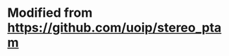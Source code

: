 
# Modified from https://github.com/uoip/stereo_ptam

<!-- # stereo_ptam

This python project is a complete implementation of Stereo PTAM, based on C++ project [lrse/sptam](https://github.com/lrse/sptam) and paper "[S-PTAM: Stereo Parallel Tracking and Mapping](http://webdiis.unizar.es/~jcivera/papers/pire_etal_ras17.pdf) Taihu Pire et al. RAS17", with some modifications.   

> S-PTAM is a Stereo SLAM system able to compute the camera trajectory in real-time. It heavily exploits the parallel nature of the SLAM problem, separating the time-constrained pose estimation from less pressing matters such as map building and refinement tasks. On the other hand, the stereo setting allows to reconstruct a metric 3D map for each frame of stereo images, improving the accuracy of the mapping process with respect to monocular SLAM and avoiding the well-known bootstrapping problem. Also, the real scale of the environment is an essential feature for robots which have to interact with their surrounding workspace.   

S-PTAM system overview (from [S-PTAM paper](http://webdiis.unizar.es/~jcivera/papers/pire_etal_ras17.pdf) page 11):  
![](imgs/sptam_overview.png)

As stated in the [S-PTAM paper](http://webdiis.unizar.es/~jcivera/papers/pire_etal_ras17.pdf) (page 39), S-PTAM's results on KITTI dataset is comparable to stereo version of [ORB-SLAM2](https://github.com/raulmur/ORB_SLAM2), and better than stereo LSD-SLAM. It's very inspiring, I'm trying to reproduce the results.


## Features 
(of this implementation)
* Multithreads Tracking, Mapping, and Loop Closing;
* Covisibility Graph (representing the relation between keyframes, mappoints and measurements);
* Local Bundle Adjustment and Pose Graph Optimization;
* Motion Model (used for pose prediction, then for reliable feature matching);
* Point Clouds and Graph visualization;
* Data loader for datasets [KITTI Odometry](http://www.cvlibs.net/datasets/kitti/eval_odometry.php) and [EuRoC MAV](http://projects.asl.ethz.ch/datasets/doku.php?id=kmavvisualinertialdatasets);
* Reasonable speed: ~50ms per frame on EuRoC, and ~70ms per frame on KITTI.

## Requirements
* Python 3.6+
* numpy
* cv2
* [g2o](https://github.com/uoip/g2opy) <sub>(python binding of C++ library [g2o](https://github.com/RainerKuemmerle/g2o))</sub> for optimization
* [pangolin](https://github.com/uoip/pangolin) <sub>(python binding of C++ library [Pangolin](http://github.com/stevenlovegrove/Pangolin))</sub> for visualization

## Usage
`python sptam.py --dataset kitti --path path/to/your/KITTI_odometry_dataset/sequences/00`  
or  
`python sptam.py --dataset euroc --path path/to/your/EuRoC_MAV_dataset/MH_01_easy`

## Results
Visual results (screenshots from my experiment) on KITTI odometry sequence 00:   
* graph:  
As shown below, all loops have been closed (loop points are marked in black).   
![](imgs/pose_graph.png)   
* point cloud:   
![](imgs/point_cloud.png)


### TODO:
Exhaustive evaluation on datasets. (There seems to be a python package [MichaelGrupp/evo](https://github.com/MichaelGrupp/evo) for odometry/SLAM algorithm evaluation)

## License
This python reimplementation is largely based on [sptam](https://github.com/lrse/sptam), so it's licensed under GPLv3 License. 

## Contact
If you have problems related to the base S-PTAM algorithm, you can contact original authors [lrse](https://github.com/lrse) (robotica@dc.uba.ar), or refer to the related papers:  
[1]  Taihú Pire,Thomas Fischer, Gastón Castro, Pablo De Cristóforis, Javier Civera and Julio Jacobo Berlles.
**S-PTAM: Stereo Parallel Tracking and Mapping**
Robotics and Autonomous Systems, 2017.  

[2] Taihú Pire, Thomas Fischer, Javier Civera, Pablo De Cristóforis and Julio Jacobo Berlles.  
**Stereo Parallel Tracking and Mapping for Robot Localization**  
Proc. of The International Conference on Intelligent Robots and Systems (IROS), Hamburg, Germany, 2015.  


If you have interest in the python implementation here, just email me (Hang Qi, qihang@outlook.com); -->
